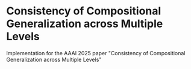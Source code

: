 # Consistency of Compositional Generalization across Multiple Levels
Implementation for the AAAI 2025 paper "Consistency of Compositional Generalization across Multiple Levels"

